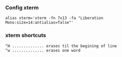 
### Config xterm

    alias xterm='xterm -fn 7x13 -fa "Liberation Mono:size=14:antialias=false"'


### xterm shortcuts

    ^H .............. erases til the begining of line
    ^w .............. erases one word


